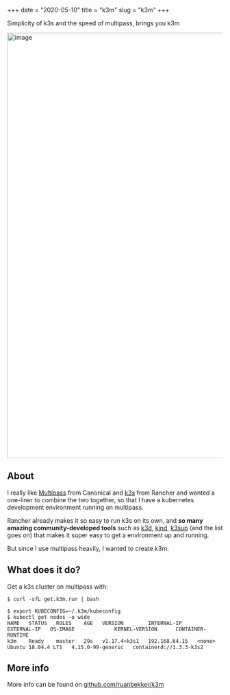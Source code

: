 +++
date = "2020-05-10"
title = "k3m"
slug = "k3m"
+++

Simplicity of k3s and the speed of multipass, brings you k3m

<img width="992" alt="image" src="https://user-images.githubusercontent.com/567298/81488380-3c0d9a80-9268-11ea-93b7-9b2e5b5b6c13.png">

## About

I really like [Multipass](https://multipass.run) from Canonical and [k3s](https://github.com/rancher/k3s) from Rancher and wanted a one-liner to combine the two together, so that I have a kubernetes development environment running on multipass.

Rancher already makes it so easy to run k3s on its own, and **so many amazing community-developed tools** such as [k3d](https://github.com/rancher/k3d), [kind](https://github.com/kubernetes-sigs/kind), [k3sup](https://github.com/alexellis/k3sup) (and the list goes on) that makes it super easy to get a environment up and running.

But since I use multipass heavily, I wanted to create k3m.

## What does it do?

Get a k3s cluster on multipass with:

```
$ curl -sfL get.k3m.run | bash
```
```
$ export KUBECONFIG=~/.k3m/kubeconfig
$ kubectl get nodes -o wide
NAME   STATUS   ROLES    AGE   VERSION        INTERNAL-IP     EXTERNAL-IP   OS-IMAGE             KERNEL-VERSION      CONTAINER-RUNTIME
k3m    Ready    master   29s   v1.17.4+k3s1   192.168.64.15   <none>        Ubuntu 18.04.4 LTS   4.15.0-99-generic   containerd://1.3.3-k3s2
```

## More info

More info can be found on [github.com/ruanbekker/k3m](https://github.com/ruanbekker/k3m)
